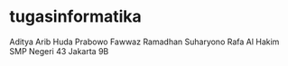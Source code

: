 # tugasinformatika
Aditya Arib Huda Prabowo  Fawwaz Ramadhan Suharyono  Rafa Al Hakim SMP Negeri 43 Jakarta 9B
